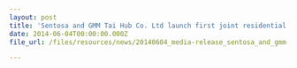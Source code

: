 ```yaml
---
layout: post
title: 'Sentosa and GMM Tai Hub Co. Ltd launch first joint residential project, Spooktacular Village – Laddaland'
date: 2014-06-04T00:00:00.000Z
file_url: /files/resources/news/20140604_media-release_sentosa_and_gmm-tai-hub_launch_first_joint_residential_project_spooktacular_laddaland.pdf

---
```


